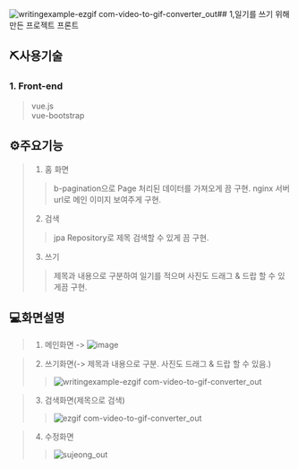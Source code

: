 ![writingexample-ezgif com-video-to-gif-converter_out](https://github.com/Jungsooooooo/Daily_Writing_Front/assets/94541011/68fdc156-f502-456c-bda0-b62e12d1cf52)## 1,일기를 쓰기 위해 만든 프로젝트 프론트

## ⛏사용기술
### 1. Front-end

> vue.js  
> vue-bootstrap

## ⚙주요기능

> 1. 홈 화면
>> b-pagination으로 Page 처리된 데이터를 가져오게 끔 구현.
>> nginx 서버 url로 메인 이미지 보여주게 구현.
> 2. 검색
>> jpa Repository로 제목 검색할 수 있게 끔 구현.
>>
> 3. 쓰기
>> 제목과 내용으로 구분하여 일기를 적으며 사진도 드래그 & 드랍 할 수 있게끔 구현.



## 💻화면설명  

> 1. 메인화면
-> ![image](https://github.com/Jungsooooooo/Daily_Writing_Front/assets/94541011/063dcdb1-3837-4dc5-bbfc-d8c4f245bf07)

> 2. 쓰기화면(-> 제목과 내용으로 구분. 사진도 드래그 & 드랍 할 수 있음.)
>> ![writingexample-ezgif com-video-to-gif-converter_out](https://github.com/Jungsooooooo/Daily_Writing_Front/assets/94541011/0a18a5dd-add0-421a-9fba-a69d043536c1)

> 3. 검색화면(제목으로 검색)
>> ![ezgif com-video-to-gif-converter_out](https://github.com/Jungsooooooo/Daily_Writing_Front/assets/94541011/3aacb00f-13f1-47b2-aae7-6d7f8fd7a84e)

> 4. 수정화면
>> ![sujeong_out](https://github.com/Jungsooooooo/Daily_Writing_Front/assets/94541011/70d25bc9-802f-4fda-9ef7-463c8e16de07)






